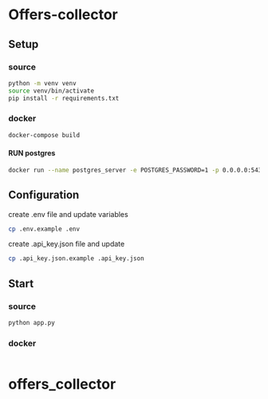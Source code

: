 # Offers-collector

## Setup

### source
```bash
python -m venv venv
source venv/bin/activate
pip install -r requirements.txt
```

### docker
```bash
docker-compose build
```

#### RUN postgres
```bash
docker run --name postgres_server -e POSTGRES_PASSWORD=1 -p 0.0.0.0:5432:5432 -d postgres
```

## Сonfiguration
create .env file and update variables
```bash
cp .env.example .env
```

create .api_key.json file and update
```bash
cp .api_key.json.example .api_key.json
```


## Start
### source
```bash
python app.py
```

### docker
```docker

```

# offers_collector
